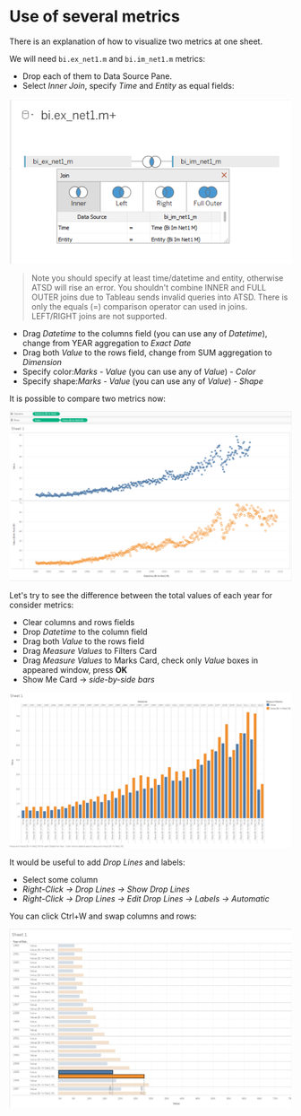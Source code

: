 # Use of several metrics

There is an explanation of how to visualize two metrics at one sheet.

We will need `bi.ex_net1.m` and `bi.im_net1.m` metrics:

- Drop each of them to Data Source Pane.
- Select _Inner Join_, specify _Time_ and _Entity_ as equal fields:

![](images/inner_Join.png)

> Note you should specify at least time/datetime and entity, otherwise ATSD will rise an error.
> You shouldn't combine INNER and FULL OUTER joins due to Tableau sends invalid queries into ATSD.
> There is only the equals (=) comparison operator can used in  joins.
> LEFT/RIGHT joins are not supported.

- Drag _Datetime_ to the columns field (you can use any of _Datetime_), change from YEAR aggregation to _Exact Date_ 
- Drag both _Value_ to the rows field, change from SUM aggregation to _Dimension_
- Specify color:_Marks_ - _Value_ (you can use any of _Value_) - _Color_
- Specify shape:_Marks_ - _Value_ (you can use any of _Value_) - _Shape_

It is possible to compare two metrics now:

![](images/two_metrcS.png)

Let's try to see the difference between the total values of each year for consider metrics:

- Clear columns and rows fields
- Drop _Datetime_ to the column field
- Drag both _Value_ to the rows field
- Drag _Measure Values_ to Filters Card 
- Drag _Measure Values_ to Marks Card, check only _Value_ boxes in appeared window, press **OK**
- Show Me Card -> _side-by-side bars_ 

![](images/Sheet.png)

It would be useful to add _Drop Lines_ and labels:

- Select some column
- _Right-Click -> Drop Lines -> Show Drop Lines_
- _Right-Click -> Drop Lines -> Edit Drop Lines -> Labels -> Automatic_

You can click Ctrl+W and swap columns and rows:

![](images/drop_lines_and_labels.png)